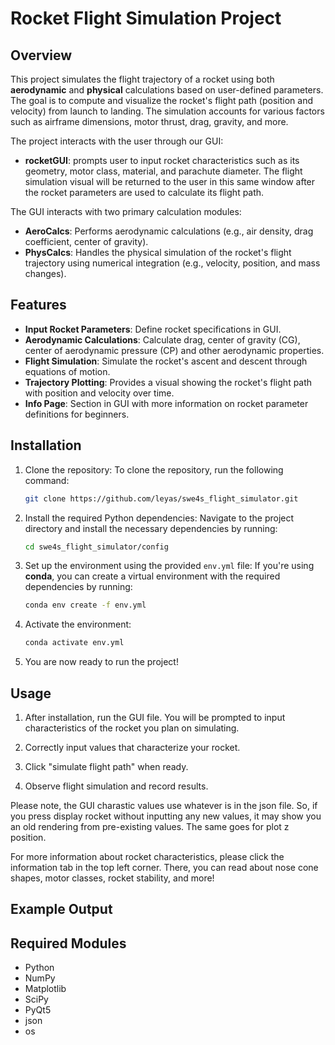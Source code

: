 # Rocket Flight Simulation Project

## Overview

This project simulates the flight trajectory of a rocket using both **aerodynamic** and **physical** calculations based on user-defined parameters. The goal is to compute and visualize the rocket's flight path (position and velocity) from launch to landing. The simulation accounts for various factors such as airframe dimensions, motor thrust, drag, gravity, and more.

The project interacts with the user through our GUI:
- **rocketGUI**: prompts user to input rocket characteristics such as its geometry, motor class, material, and parachute diameter. The flight simulation visual will be returned to the user in this same window after the rocket parameters are used to calculate its flight path.

The GUI interacts with two primary calculation modules:
- **AeroCalcs**: Performs aerodynamic calculations (e.g., air density, drag coefficient, center of gravity).
- **PhysCalcs**: Handles the physical simulation of the rocket's flight trajectory using numerical integration (e.g., velocity, position, and mass changes).

## Features

- **Input Rocket Parameters**: Define rocket specifications in GUI.
- **Aerodynamic Calculations**: Calculate drag, center of gravity (CG), center of aerodynamic pressure (CP) and other aerodynamic properties.
- **Flight Simulation**: Simulate the rocket's ascent and descent through equations of motion.
- **Trajectory Plotting**: Provides a visual showing the rocket's flight path with position and velocity over time.
- **Info Page**: Section in GUI with more information on rocket parameter definitions for beginners.

## Installation

1. Clone the repository: To clone the repository, run the following command:
   ```bash
   git clone https://github.com/leyas/swe4s_flight_simulator.git
2. Install the required Python dependencies: Navigate to the project directory and install the necessary dependencies by running:

    ```bash
    cd swe4s_flight_simulator/config

3. Set up the environment using the provided `env.yml` file:
    If you're using **conda**, you can create a virtual environment with the required dependencies by running:
    ```bash
    conda env create -f env.yml
    ```

4. Activate the environment:
    ```bash
    conda activate env.yml
    ```

5. You are now ready to run the project!

## Usage

1. After installation, run the GUI file. You will be prompted to input characteristics of the rocket you plan on simulating.

2. Correctly input values that characterize your rocket. 

3. Click "simulate flight path" when ready.

4. Observe flight simulation and record results. 

Please note, the GUI charastic values use whatever is in the json file. So, if you press display rocket without inputting any new values, it may show you an old rendering from pre-existing values. The same goes for plot z position.

For more information about rocket characteristics, please click the information tab in the top left corner. There, you can read about nose cone shapes, motor classes, rocket stability, and more!

## Example Output

## Required Modules
- Python 
- NumPy
- Matplotlib
- SciPy
- PyQt5
- json
- os
